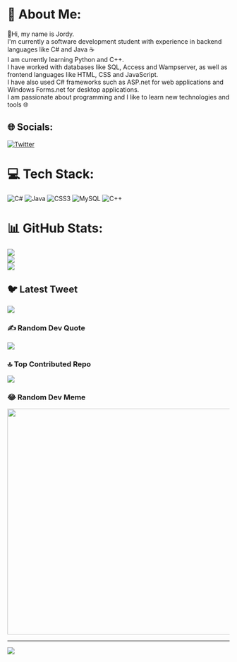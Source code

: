 # 💫 About Me:
👋Hi, my name is Jordy.<br>I'm currently a software development student with experience in backend languages like C# and Java ☕<br>I am currently learning Python and C++. <br>I have worked with databases like SQL, Access and Wampserver, as well as frontend languages like HTML, CSS and JavaScript. <br>I have also used C# frameworks such as ASP.net for web applications and Windows Forms.net for desktop applications. <br>I am passionate about programming and I like to learn new technologies and tools 🌐


## 🌐 Socials:
[![Twitter](https://img.shields.io/badge/Twitter-%231DA1F2.svg?logo=Twitter&logoColor=white)](https://twitter.com/https://twitter.com/JordyCM2) 

# 💻 Tech Stack:
![C#](https://img.shields.io/badge/c%23-%23239120.svg?style=for-the-badge&logo=c-sharp&logoColor=white) ![Java](https://img.shields.io/badge/java-%23ED8B00.svg?style=for-the-badge&logo=java&logoColor=white) ![CSS3](https://img.shields.io/badge/css3-%231572B6.svg?style=for-the-badge&logo=css3&logoColor=white) ![MySQL](https://img.shields.io/badge/mysql-%2300f.svg?style=for-the-badge&logo=mysql&logoColor=white) ![C++](https://img.shields.io/badge/c++-%2300599C.svg?style=for-the-badge&logo=c%2B%2B&logoColor=white)
# 📊 GitHub Stats:
![](https://github-readme-stats.vercel.app/api?username=JordyCM24&theme=radical&hide_border=false&include_all_commits=false&count_private=false)<br/>
![](https://github-readme-streak-stats.herokuapp.com/?user=JordyCM24&theme=radical&hide_border=false)<br/>
![](https://github-readme-stats.vercel.app/api/top-langs/?username=JordyCM24&theme=radical&hide_border=false&include_all_commits=false&count_private=false&layout=compact)

## 🐦 Latest Tweet
[![](https://gtce.itsvg.in/api?username=https://twitter.com/JordyCM2)](https://github.com/VishwaGauravIn/github-twitter-card-embed)

### ✍️ Random Dev Quote
![](https://quotes-github-readme.vercel.app/api?type=horizontal&theme=radical)

### 🔝 Top Contributed Repo
![](https://github-contributor-stats.vercel.app/api?username=JordyCM24&limit=5&theme=dark&combine_all_yearly_contributions=true)

### 😂 Random Dev Meme
<img src="https://rm.up.railway.app/" width="512px"/>

---
[![](https://visitcount.itsvg.in/api?id=JordyCM24&icon=0&color=0)](https://visitcount.itsvg.in)

<!-- Proudly created with GPRM ( https://gprm.itsvg.in ) -->
